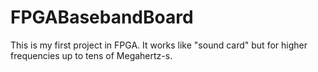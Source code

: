 # FPGABasebandBoard
This is my first project in FPGA. It works like "sound card" but for higher frequencies up to tens of Megahertz-s.
